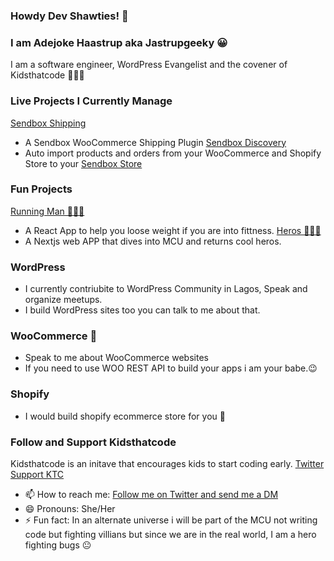 ### Howdy Dev Shawties! 👋

### I am Adejoke Haastrup aka Jastrupgeeky 😀
I am a software engineer, WordPress Evangelist and the covener of Kidsthatcode 👩🏾‍💻

### Live Projects I Currently Manage 
[Sendbox Shipping](https://github.com/jhaastrup/sendbox-shipping)
- A Sendbox WooCommerce Shipping Plugin
[Sendbox Discovery](https://github.com/jhaastrup/sendbox-discovery)
- Auto import products and orders from your WooCommerce and Shopify Store to your [Sendbox Store](https://sendbox.co/)

### Fun Projects 
[Running Man 🏃🏾‍♀️](https://github.com/jhaastrup/running-man) 
- A React App to help you loose weight if you are into fittness. 
[Heros 🦸🏽‍♀️](https://github.com/jhaastrup/heros)
- A Nextjs web APP that dives into MCU and returns cool heros.

### WordPress
- I currently contriubite to WordPress Community in Lagos, Speak and organize meetups. 
- I build WordPress sites too you can talk to me about that. 

### WooCommerce 💬
- Speak to me about WooCommerce websites
-  If you need to use WOO REST API to build your apps i am your babe.😉 

### Shopify 
- I would build shopify ecommerce store for you 🛒

### Follow and Support Kidsthatcode
Kidsthatcode is an initave that encourages kids to start coding early. 
[Twitter](https://twitter.com/kidsthatcodeNG)
[Support KTC](https://kidsthatcode.com.ng/sponsor/)

- 📫 How to reach me: [Follow me on Twitter and send me a DM](https://twitter.com/Jasgeekythe6th)
- 😄 Pronouns: She/Her
- ⚡ Fun fact: In an alternate universe i will be part of the MCU not writing code but fighting villians but since we are in the real world, I am a hero fighting bugs 😐


